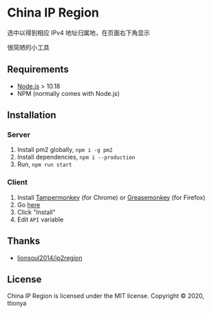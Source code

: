 # China IP Region

选中以得到相应 IPv4 地址归属地，在页面右下角显示

很简陋的小工具

## Requirements

- [Node.js](https://nodejs.org/en/) > 10.18
- NPM (normally comes with Node.js)


## Installation
### Server

1. Install pm2 globally, `npm i -g pm2`
2. Install dependencies, `npm i --production`
3. Run, `npm run start`

### Client

1. Install [Tampermonkey](https://chrome.google.com/webstore/detail/tampermonkey/dhdgffkkebhmkfjojejmpbldmpobfkfo) (for Chrome) or [Greasemonkey](https://addons.mozilla.org/en-US/firefox/addon/greasemonkey/) (for Firefox)
2. Go [here](https://raw.githubusercontent.com/ttionya/China-IP-Region/master/tampermonkey-script/China-IP-Region.user.js)
3. Click "Install"
4. Edit `API` variable


## Thanks

- [lionsoul2014/ip2region](https://github.com/lionsoul2014/ip2region)


## License

China IP Region is licensed under the MIT license.
Copyright © 2020, ttionya
